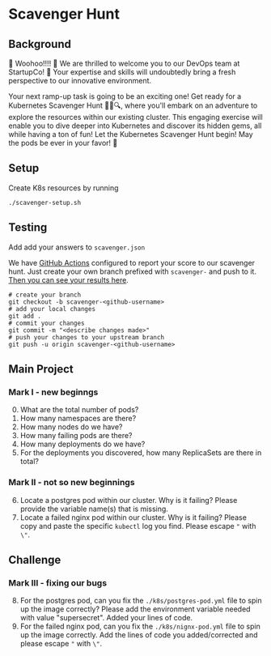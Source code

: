 # Scavenger Hunt

## Background

🎉 Woohoo!!!! 🎉 We are thrilled to welcome you to our DevOps team at StartupCo! 🚀 Your expertise and skills will undoubtedly bring a fresh perspective to our innovative environment.

Your next ramp-up task is going to be an exciting one! Get ready for a Kubernetes Scavenger Hunt 🕵️‍♂️🔍, where you'll embark on an adventure to explore the resources within our existing cluster. This engaging exercise will enable you to dive deeper into Kubernetes and discover its hidden gems, all while having a ton of fun! Let the Kubernetes Scavenger Hunt begin! May the pods be ever in your favor! 🌟

## Setup

Create K8s resources by running

```
./scavenger-setup.sh
```

## Testing

Add add your answers to `scavenger.json`

We have [GitHub Actions](https://github.com/features/actions) configured to report your score to our scavenger hunt. Just create your own branch prefixed with `scavenger-` and push to it. [Then you can see your results here](https://github.com/abanuelo/intro-to-kube/actions/workflows/scavenger.yml).

```
# create your branch
git checkout -b scavenger-<github-username>
# add your local changes
git add .
# commit your changes
git commit -m "<describe changes made>"
# push your changes to your upstream branch
git push -u origin scavenger-<github-username>
```

## Main Project

### Mark I - new beginngs

0. What are the total number of pods?
1. How many namespaces are there?
2. How many nodes do we have?
3. How many failing pods are there?
4. How many deployments do we have?
5. For the deployments you discovered, how many ReplicaSets are there in total?

### Mark II - not so new beginnings

6. Locate a postgres pod within our cluster. Why is it failing? Please provide the variable name(s) that is missing.
7. Locate a failed nginx pod within our cluster. Why is it failing? Please copy and paste the specific `kubectl` log you find. Please escape `"` with `\"`.

## Challenge

### Mark III - fixing our bugs

8. For the postgres pod, can you fix the `./k8s/postgres-pod.yml` file to spin up the image correctly? Please add the environment variable needed with value "supersecret". Added your lines of code.
9. For the failed nginx pod, can you fix the `./k8s/nignx-pod.yml` file to spin up the image correctly. Add the lines of code you added/corrected and please escape `"` with `\"`.
